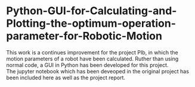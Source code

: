 # Python-GUI-for-Calculating-and-Plotting-the-optimum-operation-parameter-for-Robotic-Motion
This work is a continues improvement for the project PIb, in which the motion parameters of a robot have been calculated. Ruther than using normal code, a GUI in Python has been developed for this project.  
The jupyter notebook which has been deveoped in the original project has been included here as well as the project report. 
